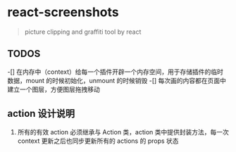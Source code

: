# react-screenshots

> picture clipping and graffiti tool by react

## TODOS

-[] 在内存中（context）给每一个插件开辟一个内存空间，用于存储插件的临时数据，mount 的时候初始化，unmount 的时候销毁
-[] 每次画的内容都在页面中建立一个图层，方便图层拖拽移动

## action 设计说明

1. 所有的有效 action 必须继承与 Action 类，action 类中提供封装方法，每一次 context 更新之后也同步更新所有的 actions 的 props 状态
